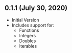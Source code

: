 ## 0.1.1 (July 30, 2020)
- Initial Version
- Includes support for:
    - Functions 
    - Integers 
    - Doubles 
    - Iterables
    